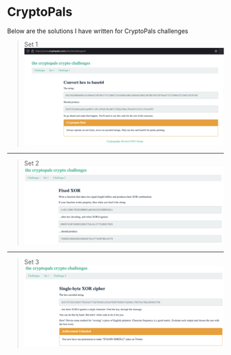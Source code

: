 # CryptoPals
Below are the solutions I have written for CryptoPals challenges
> Set 1
![Set 1](HexToBase64.png)
***
> Set 2
![Set 2](FixedXOR.png)
***
> Set 3
![Set 3](SingleXORCipher.png)
